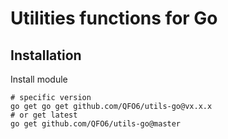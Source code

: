 # Utilities functions for Go

## Installation

Install module

```
# specific version
go get go get github.com/QFO6/utils-go@vx.x.x
# or get latest
go get github.com/QFO6/utils-go@master
```
